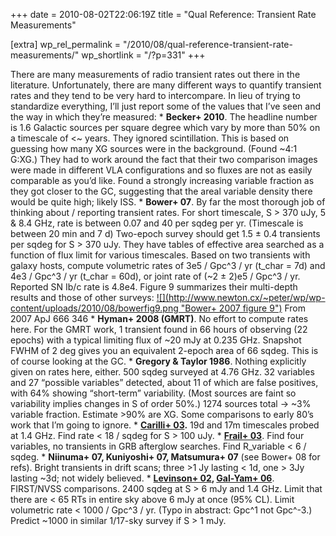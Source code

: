 +++
date = 2010-08-02T22:06:19Z
title = "Qual Reference: Transient Rate Measurements"

[extra]
wp_rel_permalink = "/2010/08/qual-reference-transient-rate-measurements/"
wp_shortlink = "/?p=331"
+++

There are many measurements of radio transient rates out there in the
literature. Unfortunately, there are many different ways to quantify transient
rates and they tend to be very hard to intercompare. In lieu of trying to
standardize everything, I’ll just report some of the values that I’ve seen and
the way in which they’re measured:  *   **Becker+ 2010**. The headline number
is 1.6 Galactic sources per square degree which vary by more than 50% on a
timescale of <~ years. They ignored scintillation. This is based on guessing
how many XG sources were in the background. (Found ~4:1 G:XG.) They had to
work around the fact that their two comparison images were made in different
VLA configurations and so fluxes are not as easily comparable as you’d like.
Found a strongly increasing variable fraction as they got closer to the GC,
suggesting that the areal variable density there would be quite high; likely
ISS. *   **Bower+ 07**. By far the most thorough job of thinking about /
reporting transient rates. For short timescale, S > 370 uJy, 5 & 8.4 GHz, rate
is between 0.07 and 40 per sqdeg per yr. (Timescale is between 20 min and 7 d)
Two-epoch survey should get 1.5 ± 0.4 transients per sqdeg for S > 370 uJy.
They have tables of effective area searched as a function of flux limit for
various timescales. Based on two transients with galaxy hosts, compute
volumetric rates of 3e5 / Gpc^3 / yr (t\_char = 7d) and 4e3 / Gpc^3 / yr
(t\_char = 60d), or joint rate of (~2 ± 2)e5 / Gpc^3 / yr. Reported SN Ib/c
rate is 4.8e4. Figure 9 summarizes their multi-depth results and those of
other surveys:          [![](http://www.newton.cx/~peter/wp/wp-
content/uploads/2010/08/bowerfig9.png "Bower+ 2007 figure
9")](http://www.newton.cx/~peter/wp/wp-content/uploads/2010/08/bowerfig9.png)
From 2007 ApJ 666 346      *   **Hyman+ 2008 (GMRT)**. No effort to compute
rates here. For the GMRT work, 1 transient found in 66 hours of observing (22
epochs) with a typical limiting flux of ~20 mJy at 0.235 GHz. Snapshot FWHM of
2 deg gives you an equivalent 2-epoch area of 66 sqdeg. This is of course
looking at the GC. *   **Gregory & Taylor 1986**. Nothing explicitly given on
rates here, either. 500 sqdeg surveyed at 4.76 GHz. 32 variables and 27
“possible variables” detected, about 11 of which are false positives, with 64%
showing “short-term” variability. (Most sources are faint so variability
implies changes in S of order 50%.) 1274 sources total -> ~3% variable
fraction. Estimate >90% are XG. Some comparisons to early 80’s work that I’m
going to ignore. *   **[Carilli+
03](http://adsabs.harvard.edu/abs/2003ApJ...590..192C).** 19d and 17m
timescales probed at 1.4 GHz. Find rate < 18 / sqdeg for S > 100 uJy. *
[**Frail+ 03**](http://adsabs.harvard.edu/abs/2003astro.ph..9557F). Find four
variables, no transients in GRB afterglow searches. Find R\_variable < 6 /
sqdeg. *   **Niinuma+ 07, Kuniyoshi+ 07, Matsumura+ 07** (see Bower+ 08 for
refs). Bright transients in drift scans; three >1 Jy lasting < 1d, one > 3Jy
lasting ~3d; not widely believed. *   **[Levinson+
02](http://adsabs.harvard.edu/abs/2002ApJ...576..923L), [Gal-Yam+
06](http://adsabs.harvard.edu/abs/2006ApJ...639..331G)**. FIRST/NVSS
comparisons. 2400 sqdeg at S > 6 mJy and 1.4 GHz. Limit that there are < 65
RTs in entire sky above 6 mJy at once (95% CL). Limit volumetric rate < 1000 /
Gpc^3 / yr. (Typo in abstract: Gpc^1 not Gpc^-3.) Predict ~1000 in similar
1/17-sky survey if S > 1 mJy.
